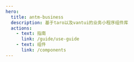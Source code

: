 ```yaml
---
hero:
  title: antm-business
  description: 基于taro以及vantui的业务小程序组件库
  actions:
    - text: 指南
      link: /guide/use-guide
    - text: 组件
      link: /components
---
```

